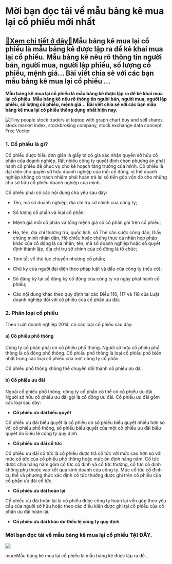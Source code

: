 Mời bạn đọc tải về mẫu bảng kê mua lại cổ phiếu mới nhất
========================================================

[:gift:Xem chi tiết ở đây:gift:](https://hddtvn.com/moi-ban-doc-tai-ve-mau-bang-ke-mua-lai-co-phieu-moi-nhat/)Mẫu bảng kê mua lại cổ phiếu là mẫu bảng kê được lập ra để kê khai mua lại cổ phiếu. Mẫu bảng kê nêu rõ thông tin người bán, người mua, người lập phiếu, số lượng cổ phiếu, mệnh giá… Bài viết chia sẻ với các bạn mẫu bảng kê mua lại cổ phiếu …
-------------------------------------------------------------------------------------------------------------------------------------------------------------------------------------------------------------------------------------------------

**Mẫu bảng kê mua lại cổ phiếu là mẫu bảng kê được lập ra để kê khai mua lại cổ phiếu. Mẫu bảng kê nêu rõ thông tin người bán, người mua, người lập phiếu, số lượng cổ phiếu, mệnh giá…** **Bài viết chia sẻ với các bạn mẫu bảng kê mua lại cổ phiếu thông dụng nhất hiện nay.**


![Tiny people stock traders at laptop with graph chart buy and sell shares. stock market index, stockbroking company, stock exchange data concept. Free Vector](https://hddtvn.com/wp-content/uploads/2021/01/tiny-people-stock-traders-laptop-with-graph-chart-buy-sell-shares-stock-market-index-stockbroking-company-stock-exchange-data-concept_335657-1160.jpg "Mời bạn đọc tải về mẫu bảng kê mua lại cổ phiếu mới nhất")


### 1. Cổ phiếu là gì?


Cổ phiếu được hiểu đơn giản là giấy tờ có giá xác nhận quyền sở hữu cổ phần của doanh nghiệp. Rất nhiều công ty quyết định chọn phương án phát hành cổ phiếu để phục vụ cho kế hoạch tăng trưởng của mình. Cổ phiếu là đại diện cho quyền sở hữu doanh nghiệp của mỗi cổ đông, vì thế doanh nghiệp không có trách nhiệm phải hoàn trả lại số tiền góp vốn đó cho những chủ sở hữu cổ phiếu doanh nghiệp của mình.


Cổ phiếu phải có các nội dung chủ yếu sau đây:




* Tên, mã số doanh nghiệp, địa chỉ trụ sở chính của công ty;

* Số lượng cổ phần và loại cổ phần;

* Mệnh giá mỗi cổ phần và tổng mệnh giá số cổ phần ghi trên cổ phiếu;

* Họ, tên, địa chỉ thường trú, quốc tịch, số Thẻ căn cước công dân, Giấy chứng minh nhân dân, Hộ chiếu hoặc chứng thực cá nhân hợp pháp khác của cổ đông là cá nhân; tên, mã số doanh nghiệp hoặc số quyết định thành lập, địa chỉ trụ sở chính của cổ đông là tổ chức;

* Tóm tắt về thủ tục chuyển nhượng cổ phần;

* Chữ ký của người đại diện theo pháp luật và dấu của công ty (nếu có);

* Số đăng ký tại sổ đăng ký cổ đông của công ty và ngày phát hành cổ phiếu;

* Các nội dung khác theo quy định tại các Điều 116, 117 và 118 của Luật doanh nghiệp đối với cổ phiếu của cổ phần ưu đãi.



### 2. Phân loại cổ phiếu


Theo Luật doanh nghiệp 2014, có các loại cổ phiếu sau đây:


#### a) Cổ phiếu phổ thông


Công ty cổ phần phải có cổ phiếu phổ thông. Người sở hữu cổ phiếu phổ thông là cổ đông phổ thông. Cổ phiếu phổ thông là loại cổ phiếu phổ biến nhất trong các loại cổ phiếu của một công ty cổ phần.


Cổ phiếu phổ thông không thể chuyển đổi thành cổ phiếu ưu đãi.


#### b) Cổ phiếu ưu đãi


Ngoài cổ phiếu phổ thông, công ty cổ phần có thể có cổ phiếu ưu đãi. Người sở hữu cổ phiếu ưu đãi gọi là cổ đông ưu đãi. Cổ phiếu ưu đãi gồm các loại sau đây:




* **Cổ phiếu ưu đãi biểu quyết**  

Cổ phiếu ưu đãi biểu quyết là cổ phiếu có số phiếu biểu quyết nhiều hơn so với cổ phiếu phổ thông, số phiếu biểu quyết của một cổ phiếu ưu đãi biểu quyết do Điều lệ công ty quy định.

* **Cổ phiếu ưu đãi cổ tức**  

Cổ phiếu ưu đãi cổ tức là cổ phiếu được trả cổ tức với mức cao hơn so với mức cổ tức của cổ phiếu phổ thông hoặc mức ổn định hằng năm. Cổ tức được chia hằng năm gồm cổ tức cố định và cổ tức thưởng, cổ tức cố định không phụ thuộc vào kết quả kinh doanh của công ty. Mức cổ tức cố định cụ thể và phương thức xác định cổ tức thưởng được ghi trên cổ phiếu của cổ phần ưu đãi cổ tức.

* **Cổ phiếu ưu đãi hoàn lại**  

Cổ phiếu ưu đãi hoàn lại là cổ phiếu được công ty hoàn lại vốn góp theo yêu cầu của người sở hữu hoặc theo các điều kiện được ghi tại cổ phiếu của cổ phần ưu đãi hoàn lại.

* **Cổ phiếu ưu đãi khác do Điều lệ công ty quy định**



### Mời bạn đọc tải về mẫu bảng kê mua lại cổ phiếu TẠI ĐÂY.


![](https://hddtvn.com/wp-content/uploads/2021/01/seby9Uq.png)


moreMẫu bảng kê mua lại cổ phiếu là mẫu bảng kê được lập ra để…

